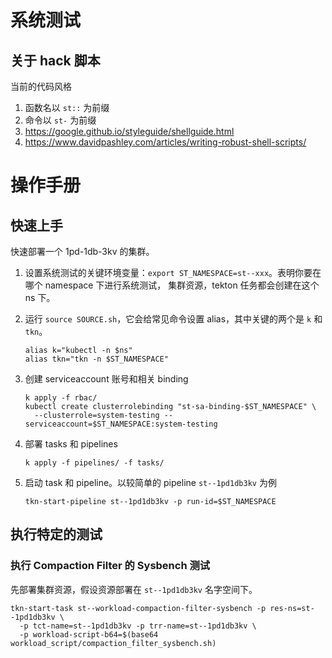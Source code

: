 # 系统测试

## 关于 hack 脚本

当前的代码风格

1. 函数名以 `st::` 为前缀
2. 命令以 `st-` 为前缀
2. <https://google.github.io/styleguide/shellguide.html>
2. <https://www.davidpashley.com/articles/writing-robust-shell-scripts/>

# 操作手册

## 快速上手

快速部署一个 1pd-1db-3kv 的集群。

1. 设置系统测试的关键环境变量：`export ST_NAMESPACE=st--xxx`。表明你要在哪个 namespace 下进行系统测试，
   集群资源，tekton 任务都会创建在这个 ns 下。

2. 运行 `source SOURCE.sh`，它会给常见命令设置 alias，其中关键的两个是 `k` 和 `tkn`。
   ```
   alias k="kubectl -n $ns"
   alias tkn="tkn -n $ST_NAMESPACE"
   ```

3. 创建 serviceaccount 账号和相关 binding
   ```
   k apply -f rbac/
   kubectl create clusterrolebinding "st-sa-binding-$ST_NAMESPACE" \
     --clusterrole=system-testing --serviceaccount=$ST_NAMESPACE:system-testing
   ```

4. 部署 tasks 和 pipelines
   ```
   k apply -f pipelines/ -f tasks/
   ```

5. 启动 task 和 pipeline。以较简单的 pipeline `st--1pd1db3kv` 为例
   ```
   tkn-start-pipeline st--1pd1db3kv -p run-id=$ST_NAMESPACE
   ```

## 执行特定的测试

### 执行 Compaction Filter 的 Sysbench 测试

先部署集群资源，假设资源部署在 `st--1pd1db3kv` 名字空间下。

```
tkn-start-task st--workload-compaction-filter-sysbench -p res-ns=st--1pd1db3kv \
  -p tct-name=st--1pd1db3kv -p trr-name=st--1pd1db3kv \
  -p workload-script-b64=$(base64 workload_script/compaction_filter_sysbench.sh)
```

